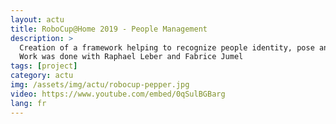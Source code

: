 ```yaml
---
layout: actu
title: RoboCup@Home 2019 - People Management
description: >
  Creation of a framework helping to recognize people identity, pose and to track people into 3d space. Current work is based on the 2d RGB pepper camera.
  Work was done with Raphael Leber and Fabrice Jumel
tags: [project]
category: actu
img: /assets/img/actu/robocup-pepper.jpg
video: https://www.youtube.com/embed/0qSulBGBarg
lang: fr
---
```

